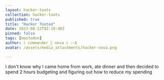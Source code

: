 ```yaml
---
layout: hacker-toots
collection: hacker-toots
published: true
title: "Hacker Tooted"
date: 2023-08-22T02:10:40Z
pinned: false
tags: [mastodon]
author: ⸸ commander ░ nova ⸸ :~$
avatar: /assets/media_attachments/hacker-nova.png

---
```


<p>I don&#39;t know why I came home from work, ate dinner and then decided to spend 2 hours budgeting and figuring out how to reduce my spending</p>


